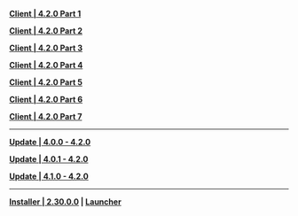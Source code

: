 **[Client | 4.2.0  Part 1](https://autopatchhk.yuanshen.com/client_app/download/pc_zip/20231030132335_iOEfPMcbrXpiA8Ca/GenshinImpact_4.2.0.zip.001)**

**[Client | 4.2.0  Part 2](https://autopatchhk.yuanshen.com/client_app/download/pc_zip/20231030132335_iOEfPMcbrXpiA8Ca/GenshinImpact_4.2.0.zip.002)**

**[Client | 4.2.0  Part 3](https://autopatchhk.yuanshen.com/client_app/download/pc_zip/20231030132335_iOEfPMcbrXpiA8Ca/GenshinImpact_4.2.0.zip.003)**

**[Client | 4.2.0  Part 4](https://autopatchhk.yuanshen.com/client_app/download/pc_zip/20231030132335_iOEfPMcbrXpiA8Ca/GenshinImpact_4.2.0.zip.004)**

**[Client | 4.2.0  Part 5](https://autopatchhk.yuanshen.com/client_app/download/pc_zip/20231030132335_iOEfPMcbrXpiA8Ca/GenshinImpact_4.2.0.zip.005)**

**[Client | 4.2.0  Part 6](https://autopatchhk.yuanshen.com/client_app/download/pc_zip/20231030132335_iOEfPMcbrXpiA8Ca/GenshinImpact_4.2.0.zip.006)**

**[Client | 4.2.0  Part 7](https://autopatchhk.yuanshen.com/client_app/download/pc_zip/20231030132335_iOEfPMcbrXpiA8Ca/GenshinImpact_4.2.0.zip.007)**


---

**[Update | 4.0.0 - 4.2.0](https://autopatchhk.yuanshen.com/client_app/update/hk4e_global/10/game_4.0.0_4.2.0_hdiff_NGAnaC4bD0z6Excs.zip)**

**[Update | 4.0.1 - 4.2.0](https://autopatchhk.yuanshen.com/client_app/update/hk4e_global/10/game_4.0.1_4.2.0_hdiff_fkU1mJghZD5ScQvI.zip)**

**[Update | 4.1.0 - 4.2.0](https://autopatchhk.yuanshen.com/client_app/update/hk4e_global/10/game_4.1.0_4.2.0_hdiff_pORAhLFjCN9dvuW7.zip)**

---

**[Installer | 2.30.0.0](https://download-porter.hoyoverse.com/download-porter/2023/11/02/GenshinImpact_install_20231018104733.exe) | [Launcher](https://autopatchhk.yuanshen.com/client_app/update/hk4e_global/10/update_20231018114926_efa9c2f5rmyOPIvZ.zip)**
